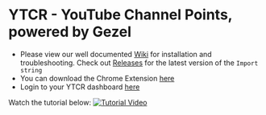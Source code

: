 # YTCR - YouTube Channel Points, powered by Gezel
- Please view our well documented [Wiki](https://wiki.gezel.io/ytcr) for installation and troubleshooting. Check out [Releases](https://github.com/gezelio/YTCR-Streamerbot/releases) for the latest version of the `Import string`
- You can download the Chrome Extension [here](https://gezel.io/download-ytcr)
- Login to your YTCR dashboard [here](https://ytcr.gezel.io)

Watch the tutorial below:
  [![Tutorial Video](https://img.youtube.com/vi/FNc9ez3S5fc/0.jpg)](https://www.youtube.com/watch?v=FNc9ez3S5fc) 

